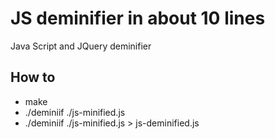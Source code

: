 # JS deminifier in about 10 lines

Java Script and JQuery deminifier

## How to


*  make
*  ./deminiif ./js-minified.js
* ./deminiif ./js-minified.js > js-deminified.js





